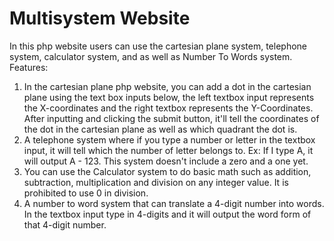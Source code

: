 # Multisystem Website

In this php website users can use the cartesian plane system, telephone system, calculator system, and as well as Number To Words system.
Features:
1. In the cartesian plane php website, you can add a dot in the cartesian plane using the text box inputs below, the left textbox input represents the X-coordinates and the right textbox represents the Y-Coordinates. After inputting and clicking the submit button, it'll tell the coordinates of the dot in the cartesian plane as well as which quadrant the dot is.
2. A telephone system where if you type a number or letter in the textbox input, it will tell which the number of letter belongs to. Ex: If I type A, it will output A - 123. This system doesn't include a zero and a one yet.
3. You can use the Calculator system to do basic math such as addition, subtraction, multiplication and division on any integer value. It is prohibited to use 0 in division.
4. A number to word system that can translate a 4-digit number into words. In the textbox input type in 4-digits and it will output the word form of that 4-digit number.  
